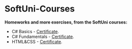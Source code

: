 # SoftUni-Courses

**Homeworks and more exercises, from the SoftUni courses:**

- C# Basics - [Certificate](https://softuni.bg/certificates/details/135225/f52239c0).
- C# Fundamentals - [Certificate](https://softuni.bg/Certificates/Details/149029/39dc88f9).
- HTML&CSS - [Certificate](https://softuni.bg/certificates/details/205338/5860799e).
